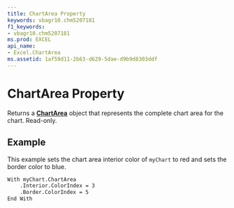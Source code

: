 ```yaml
---
title: ChartArea Property
keywords: vbagr10.chm5207181
f1_keywords:
- vbagr10.chm5207181
ms.prod: EXCEL
api_name:
- Excel.ChartArea
ms.assetid: 1af59d11-2b63-d629-5dae-d9b9d8303ddf
---
```



# ChartArea Property

Returns a  **[ChartArea](chartarea-object.md)** object that represents the complete chart area for the chart. Read-only.


## Example

This example sets the chart area interior color of  `myChart` to red and sets the border color to blue.


```vb
With myChart.ChartArea 
    .Interior.ColorIndex = 3 
    .Border.ColorIndex = 5 
End With
```


